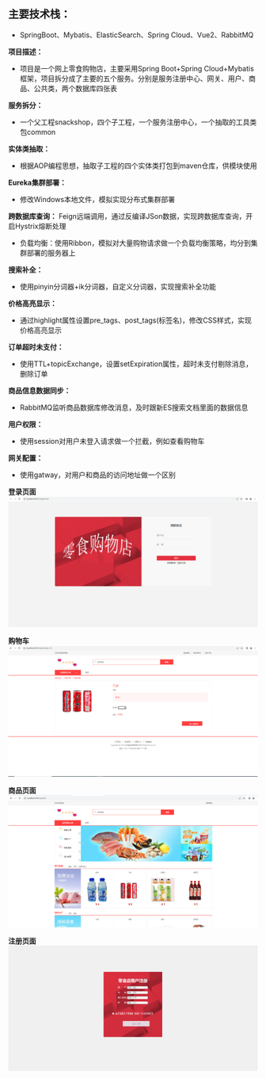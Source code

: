 ## 主要技术栈：
- SpringBoot、Mybatis、ElasticSearch、Spring Cloud、Vue2、RabbitMQ 

**项目描述：**
- 项目是一个网上零食购物店，主要采用Spring Boot+Spring Cloud+Mybatis框架，项目拆分成了主要的五个服务。分别是服务注册中心、网关、用户、商品、公共类，两个数据库四张表

**服务拆分：**
- 一个父工程snackshop，四个子工程，一个服务注册中心，一个抽取的工具类包common

**实体类抽取：**
- 根据AOP编程思想，抽取子工程的四个实体类打包到maven仓库，供模块使用 

 **Eureka集群部署：**
 - 修改Windows本地文件，模拟实现分布式集群部署

 **跨数据库查询：**
 Feign远端调用，通过反编译JSon数据，实现跨数据库查询，开启Hystrix熔断处理
- 负载均衡：使用Ribbon，模拟对大量购物请求做一个负载均衡策略，均分到集群部署的服务器上
 
**搜索补全：**
- 使用pinyin分词器+ik分词器，自定义分词器，实现搜索补全功能

**价格高亮显示：**
- 通过highlight属性设置pre_tags、post_tags(标签名)，修改CSS样式，实现价格高亮显示

**订单超时未支付：**
- 使用TTL+topicExchange，设置setExpiration属性，超时未支付剔除消息，删除订单

**商品信息数据同步：**
- RabbitMQ监听商品数据库修改消息，及时跟新ES搜索文档里面的数据信息

**用户权限：**
- 使用session对用户未登入请求做一个拦截，例如查看购物车

**网关配置：**
- 使用gatway，对用户和商品的访问地址做一个区别

**登录页面**
![登录页面](https://github.com/YyangZhiHeng/snackshop/blob/main/picture/login.png)

**购物车**
![购物车](https://github.com/YyangZhiHeng/snackshop/blob/main/picture/car.png)

**商品页面**
![商品](https://github.com/YyangZhiHeng/snackshop/blob/main/picture/main.png)

**注册页面**
![注册页面](https://github.com/YyangZhiHeng/snackshop/blob/main/picture/register.png)
